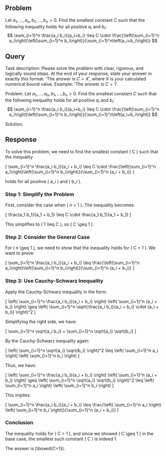 ## Problem

Let $a_1, \ldots, a_n, b_1, \ldots, b_n > 0$. Find the smallest constant $C$ such that the following inequality holds for all positive $a_i$ and $b_i$:
$$
\sum_{i=1}^n \frac{a_i b_i}{a_i+b_i} \leq C \cdot \frac{\left(\sum_{i=1}^n a_i\right)\left(\sum_{i=1}^n b_i\right)}{\sum_{i=1}^n\left(a_i+b_i\right)}
$$

## Query

Task description: Please solve the problem with clear, rigorous, and logically sound steps. At the end of your response, state your answer in exactly this format: 'The answer is $C=X$', where X is your calculated numerical bound value. Example: 'The answer is $C=1$'.

Problem: Let $a_1, \ldots, a_n, b_1, \ldots, b_n > 0$. Find the smallest constant $C$ such that the following inequality holds for all positive $a_i$ and $b_i$:
$$
\sum_{i=1}^n \frac{a_i b_i}{a_i+b_i} \leq C \cdot \frac{\left(\sum_{i=1}^n a_i\right)\left(\sum_{i=1}^n b_i\right)}{\sum_{i=1}^n\left(a_i+b_i\right)}
$$

Solution:

## Response

To solve this problem, we need to find the smallest constant \( C \) such that the inequality

\[
\sum_{i=1}^n \frac{a_i b_i}{a_i + b_i} \leq C \cdot \frac{\left(\sum_{i=1}^n a_i\right)\left(\sum_{i=1}^n b_i\right)}{\sum_{i=1}^n (a_i + b_i)}
\]

holds for all positive \( a_i \) and \( b_i \).

### Step 1: Simplify the Problem

First, consider the case when \( n = 1 \). The inequality becomes:

\[
\frac{a_1 b_1}{a_1 + b_1} \leq C \cdot \frac{a_1 b_1}{a_1 + b_1}
\]

This simplifies to \( 1 \leq C \), so \( C \geq 1 \).

### Step 2: Consider the General Case

For \( n \geq 1 \), we need to show that the inequality holds for \( C = 1 \). We want to prove:

\[
\sum_{i=1}^n \frac{a_i b_i}{a_i + b_i} \leq \frac{\left(\sum_{i=1}^n a_i\right)\left(\sum_{i=1}^n b_i\right)}{\sum_{i=1}^n (a_i + b_i)}
\]

### Step 3: Use Cauchy-Schwarz Inequality

Apply the Cauchy-Schwarz inequality in the form:

\[
\left( \sum_{i=1}^n \frac{a_i b_i}{a_i + b_i} \right) \left( \sum_{i=1}^n (a_i + b_i) \right) \geq \left( \sum_{i=1}^n \sqrt{\frac{a_i b_i}{a_i + b_i} \cdot (a_i + b_i)} \right)^2
\]

Simplifying the right side, we have:

\[
\sum_{i=1}^n \sqrt{a_i b_i} = \sum_{i=1}^n \sqrt{a_i} \sqrt{b_i}
\]

By the Cauchy-Schwarz inequality again:

\[
\left( \sum_{i=1}^n \sqrt{a_i} \sqrt{b_i} \right)^2 \leq \left( \sum_{i=1}^n a_i \right) \left( \sum_{i=1}^n b_i \right)
\]

Thus, we have:

\[
\left( \sum_{i=1}^n \frac{a_i b_i}{a_i + b_i} \right) \left( \sum_{i=1}^n (a_i + b_i) \right) \geq \left( \sum_{i=1}^n \sqrt{a_i} \sqrt{b_i} \right)^2 \leq \left( \sum_{i=1}^n a_i \right) \left( \sum_{i=1}^n b_i \right)
\]

This implies:

\[
\sum_{i=1}^n \frac{a_i b_i}{a_i + b_i} \leq \frac{\left( \sum_{i=1}^n a_i \right) \left( \sum_{i=1}^n b_i \right)}{\sum_{i=1}^n (a_i + b_i)}
\]

### Conclusion

The inequality holds for \( C = 1 \), and since we showed \( C \geq 1 \) in the base case, the smallest such constant \( C \) is indeed 1.

The answer is \(\boxed{C=1}\).